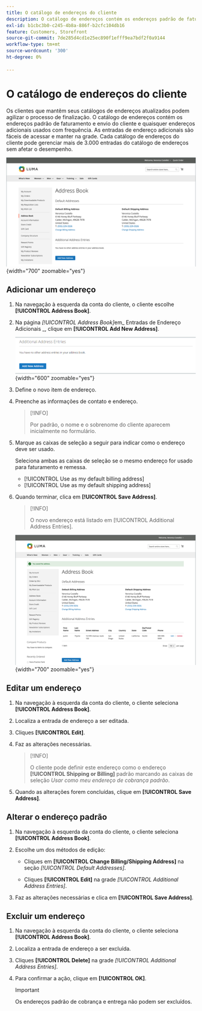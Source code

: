 ```yaml
---
title: O catálogo de endereços do cliente
description: O catálogo de endereços contém os endereços padrão de faturamento e envio do cliente e quaisquer endereços adicionais usados com frequência.
exl-id: b1cbc3b0-c245-4b8a-886f-b2cfc104db16
feature: Customers, Storefront
source-git-commit: 7de285d4cd1e25ec890f1efff9ea7bdf2f0a9144
workflow-type: tm+mt
source-wordcount: '300'
ht-degree: 0%

---
```


# O catálogo de endereços do cliente

Os clientes que mantêm seus catálogos de endereços atualizados podem agilizar o processo de finalização. O catálogo de endereços contém os endereços padrão de faturamento e envio do cliente e quaisquer endereços adicionais usados com frequência. As entradas de endereço adicionais são fáceis de acessar e manter na grade. Cada catálogo de endereços do cliente pode gerenciar mais de 3.000 entradas do catálogo de endereços sem afetar o desempenho.

![Catálogo de Endereços](assets/customer-account-dashboard-address-book.png){width="700" zoomable="yes"}

## Adicionar um endereço

1. Na navegação à esquerda da conta do cliente, o cliente escolhe **[!UICONTROL Address Book]**.

1. Na página _[!UICONTROL Address Book]_&#x200B;em_ Entradas de Endereço Adicionais _, clique em **[!UICONTROL Add New Address]**.

   ![Adicionar novo endereço](assets/add-new-address.png){width="600" zoomable="yes"}

1. Define o novo item de endereço.

1. Preenche as informações de contato e endereço.

   >[!INFO]
   >
   >Por padrão, o nome e o sobrenome do cliente aparecem inicialmente no formulário.

1. Marque as caixas de seleção a seguir para indicar como o endereço deve ser usado.

   Seleciona ambas as caixas de seleção se o mesmo endereço for usado para faturamento e remessa.

   * [!UICONTROL Use as my default billing address]
   * [!UICONTROL Use as my default shipping address]

1. Quando terminar, clica em **[!UICONTROL Save Address]**.

   >[!INFO]
   >
   >O novo endereço está listado em [!UICONTROL Additional Address Entries].

   ![Entradas de Endereço Adicionais](assets/customer-account-dashboard-address-saved.png){width="700" zoomable="yes"}

## Editar um endereço

1. Na navegação à esquerda da conta do cliente, o cliente seleciona **[!UICONTROL Address Book]**.

1. Localiza a entrada de endereço a ser editada.

1. Cliques **[!UICONTROL Edit]**.

1. Faz as alterações necessárias.

   >[!INFO]
   >
   >O cliente pode definir este endereço como o endereço **[!UICONTROL Shipping or Billing]** padrão marcando as caixas de seleção _Usar como meu endereço de cobrança padrão_.

1. Quando as alterações forem concluídas, clique em **[!UICONTROL Save Address]**.

## Alterar o endereço padrão

1. Na navegação à esquerda da conta do cliente, o cliente seleciona **[!UICONTROL Address Book]**.

1. Escolhe um dos métodos de edição:

   * Cliques em **[!UICONTROL Change Billing/Shipping Address]** na seção _[!UICONTROL Default Addresses]_.

   * Cliques **[!UICONTROL Edit]** na grade _[!UICONTROL Additional Address Entries]_.

1. Faz as alterações necessárias e clica em **[!UICONTROL Save Address]**.

## Excluir um endereço

1. Na navegação à esquerda da conta do cliente, o cliente seleciona **[!UICONTROL Address Book]**.

1. Localiza a entrada de endereço a ser excluída.

1. Cliques **[!UICONTROL Delete]** na grade _[!UICONTROL Additional Address Entries]_.

1. Para confirmar a ação, clique em **[!UICONTROL OK]**.

   >[!IMPORTANT]
   >
   >Os endereços padrão de cobrança e entrega não podem ser excluídos.

